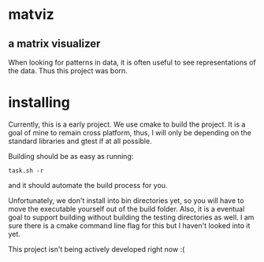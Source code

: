 # matviz
## a matrix visualizer

When looking for patterns in data, it is often useful to see representations of the data.
Thus this project was born.

# installing
Currently, this is a early project. We use cmake to build the project. It is a goal of mine to remain cross platform, thus, I will only be depending on the standard libraries and gtest if at all possible. 

Building should be as easy as running:
```
task.sh -r
```
and it should automate the build process for you. 

Unfortunately, we don't install into bin directories yet, so you will have to move the executable yourself out of the build folder.
Also, it is a eventual goal to support building without building the testing directories as well.
I am sure there is a cmake command line flag for this but I haven't looked into it yet.

This project isn't being actively developed right now :(
